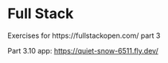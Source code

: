 <h1>Full Stack</h1>
Exercises for https://fullstackopen.com/ part 3

Part 3.10 app: https://quiet-snow-6511.fly.dev/
